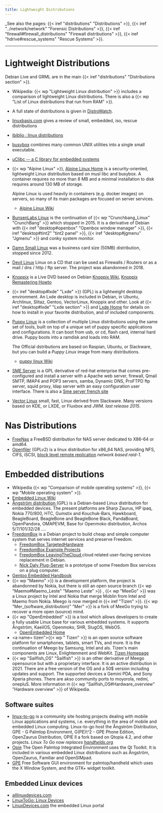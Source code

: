 ```yaml
---
title: Lightweight Distributions
---
```


_See also the pages:
{{< iref "distributions" "Distributions" >}},
{{< iref "../network/network" "Forensic Distributions" >}},
{{< iref "firewall#firewall_distributions" "Firewall distributions" >}},
{{< iref "hdrive#rescue_systems" "Rescue Systems" >}}.

---

# Lightweight Distributions

Debian Live and GRML are in the main {{< iref "distributions" "Distributions section" >}}.

-   Wikipedia: {{< wp "Lightweight Linux distribution" >}} includes a
    comparison of lightweight Linux distributions. There is also
    a {{< wp "List of Linux distributions that run from RAM" >}}.
-   A full state of distributions is given in
    [DistroWatch](http://distrowatch.com).
-   [linuxbasis.com](http://www.linuxbasis.com/distributions.html?/distributions1.html)
    gives a review of small, embedded, iso, rescue distributions
-   [ibiblio : linux distributions](http://distro.ibiblio.org/)
-   [busybox](https://busybox.net/) combines many common UNIX
    utilities into a single small executable.
-   [uClibc -- a C library for embedded systems](http://www.uclibc.org/)

-   {{< wp "Alpine Linux" >}},
    [Alpine Linux Home](https://www.alpinelinux.org/)
    is a security-oriented, lightweight Linux distribution based on musl libc and
    busybox. A container requires no more than 8 MB and a minimal installation to disk
    requires around 130 MB of storage.

    Alpine Linux is used heavily in containers (e.g. docker images) on servers, so many
    of its main packages are focused on server services.

    -   [Alpine Linux Wiki](https://wiki.alpinelinux.org/wiki/Main_Page)
-   <a name="bunsenlabs"></a>[BunsenLabs Linux](https://www.bunsenlabs.org/)
    is the continuation of {{< wp "Crunchbang_Linux" "CrunchBang" >}} which stopped
    in 2015. It is a derivative
    of Debian with {{< iref "desktop#openbox" "Openbox window manager" >}},
    {{< iref "desktop#tint2" "tint2 panel" >}}, {{< iref "desktop#jgmenu" "Jgmenu" >}}
    and conky system monitor.
-   [Damn Small Linux](http://www.damnsmalllinux.org/) was a
    business card size (50MB) distribution, stopped since 2012.
-   [Devil Linux](http://www.devil-linux.org/) Linux on a CD that
    can be used as Firewalls / Routers or as a mail / dns / http / ftp
    server. The project was abandonned in 2018.
-   <a name="knoppix"></a>[Knoppix](http://knoppix.net/) is a Live DVD based on Debian
    [Knoppix Wiki](http://knoppix.net/wiki/Main_Page),
    [Knoppix Remastering Howto
    ](http://knoppix.net/wiki/Knoppix_Remastering_Howto)
-   {{< iref "desktop#lxde" "Lxde" >}} (GPL) is a lightweight
    desktop environment. An Lxde desktop is included in Debian,
    in Ubuntu,
    Archlinux, Slitaz, Gentoo, VectorLinux,  Knoppix and other. Look
    at {{< iref "desktop#lxde" "Lxde section" >}} and
    [Lxde Home](http://lxde.org/lxde)
    for details on how to install in your favorite distribution, and
    of included components.
-   [Puppy Linux](http://puppylinux.com/)
    is a collection of multiple Linux distributions using the same set of tools, built
    on top of a unique set of puppy specific applications and configurations. It can
    boot from usb, or cd, flash card, internal hard drive. Puppy boots into a ramdisk
    and loads into RAM.

    The Official dstributions are based on Raspian, Ubuntu, or Slackware, but you can
    build a _Puppy Linux_ image from many distributions.

    -   [puppy linux Wiki](http://wikka.puppylinux.com/HomePage)

-   [SME Server](http://wiki.contribs.org/) is a GPL derivative of
    red-hat enterprise that comes pre-configured and install a server
    with a Apache web server, firewall, Qmail SMTP, IMAP4 and POP3
    servers, samba, Dynamic DNS, ProFTPD ftp server, squid proxy, ldap
    server with an easy configuration user interface. There is also a
    [Sme server french site](http://smeserver.fr/)
-   [Vector Linux](http://vectorlinux.com/) small, fast, Linux derived from
    Slackware. Many versions based on KDE, or LXDE, or Fluxbox and JWM. _last release
    2015_.



# Nas Distributions
-   [FreeNas](http://www.freenas.org/) a FreeBSD distribution
    for NAS server dedicated to X86-64 or amd64.
-   [Openfiler](http://www.openfiler.com/) (GPLv2) is a linux
    distribution for x86_64 NAS, providing NFS, CIFS, iSCSI,
    [block level remote replication](http://www.drbd.org/) _network
    based raid-1_.

# Embedded distributions
-   Wikipedia {{< wp "Comparison of mobile operating systems" >}},
    {{< wp "Mobile operating system" >}}.
-   [Embedded Linux Wiki ](http://elinux.org/Main_Page)
-   [Ångström distribution
    ](http://en.wikipedia.org/wiki/%C3%85ngstr%C3%B6m_distribution)(GPL)
    is a Debian-based Linux distribution for embedded devices. The
    present platforms are Sharp Zaurus, HP ipaq, Nokia 770/800, HTC,
    Gumstix and Kouchuk-Bars, Hawkboard, BeagleBoard, BeagleBone and
    BeagleBone Black, PandaBoard, OpenPandora, OMAPEVM, Base for Openmoko
    distribution, Archos 5/7/101/32/28 ....
-   [FreedomBox](http://wiki.debian.org/FreedomBox)
    is a Debian project to build cheap and simple computer system that
    serves internet services and preserve Freedom.
    -   [FreedomBox TargetedHardware
        ](http://wiki.debian.org/FreedomBox/TargetedHardware)
    -   [FreedomBox Example Projects
        ](http://wiki.debian.org/FreedomBox/ExampleProjects)
    -   [FreedomBox LeavingTheCloud
        ](http://wiki.debian.org/FreedomBox/LeavingTheCloud)
        cloud related user-facing services replacement in Debian.
    -   [Nick Daly Plug-Server](https://bitbucket.org/nickdaly/plugserver)
        is a prototype of some Freedom Box services on a plug computer.
-   [Gentoo Embedded Handbook
    ](https://gentoo-handbook.lugons.org/proj/en/base/embedded/handbook/index.xml)
-   {{< wp "Maemo" >}} is a development platform, the project is abandonned by Nokia,
    but there is still an open source branch
    {{< wp "Maemo#Maemo_Leste" "Maemo Leste" >}} , {{< wp "MeeGo" >}} was a Linux project
    by Intel and Nokia that merge Moblin from Intel and Maemo from
    Nokia. Meego is now merged in {{< iref "Tizen" >}}.
    {{< wp "Mer_(software_distribution)" "Mer" >}} is a fork of MeeGo trying to recover
    a more open (source) mind.
-   {{< wp "OpenEmbedded" >}} is a tool which allows developers to create a fully usable
    Linux base for various embedded systems. It supports Ångström, KaeilOS, Openmoko,
    SHR, SlugOS, WebOS.
    -    [OpenEmbedded Home](http://www.openembedded.org/)
-   <a name= tizen"></a>{{< wp " Tizen" >}} is an open source software platform for
    smartphones, tablets, smart TVs, and more. It is the continuation of Meego by
    Samsung, Intel and als.  Tizen's main components are Linux, Enlightenment and
    WebKit.  [Tizen Homepage](https://www.tizen.org/)
-   {{< wp "Sailfish_OS"  "Sailfish" >}} is an other derivative of Meego
    opensource but with a proprietary interface. It is an active distribution in 2021.
    There are a free version of the OS and a 50$ version including updates and support.
    The supported devices a Gemini PDA, and Sony Xperia phones. There are akso community
    ports to moyorola, redmi, onepluS. More information in
    {{< wp "Sailfish_OS#Hardware_overview" "Hardware overview" >}} of Wikipedia.

## Software suites
-   [linux-to-go](http://www.linuxtogo.org/ "linuxtogo.org") is a
    community site hosting projects dealing with mobile Linux
    applications and systems, i.e. everything in the area of mobile and
    embedded Linux computing.
     Linux-to-go host the Ångström
    Distribution, GPE - G Palmtop Environment, G(PE)\\^2 - GPE Phone
    Edition, OpenZaurus Distribution, OPIE II a fork based on Qtopia
    4.2, and other projects.
    _Linux To Go now replaces [handhelds.org](http://www.handhelds.org/)_
-   [Opie](http://opie.handhelds.org/) The Open Palmtop Integrated
    Environment uses the Qt Toolkit. It is included in various embedded
    Linux distributions such as Ångström, OpenZaurus, Familiar and
    OpenSIMpad.
-   [GPE](http://gpe.linuxtogo.org/) Free Software GUI environment for
    palmtop/handheld which uses the X Window System, and the GTK+
    widget toolkit.

## Embedded Linux devices
-   [alllinuxdevices.com](http://alllinuxdevices.com/)
-   [LinuxToGo: Linux Devices](http://www.linuxtogo.org/gowiki/LinuxDevices)
-   [LinuxDevices.com](http://www.linuxdevices.com/) the embedded Linux
    portal



<!-- Local Variables: -->
<!-- mode: markdown -->
<!-- ispell-local-dictionary: "english" -->
<!-- End: -->
